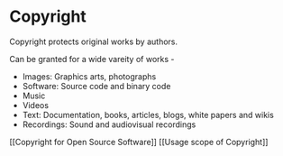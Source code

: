 # Copyright

Copyright protects original works by authors.

Can be granted for a wide vareity of works -

- Images: Graphics arts, photographs
- Software: Source code and binary code
- Music
- Videos
- Text: Documentation, books, articles, blogs, white papers and wikis
- Recordings: Sound and audiovisual recordings

[[Copyright for Open Source Software]]
[[Usage scope of Copyright]]
